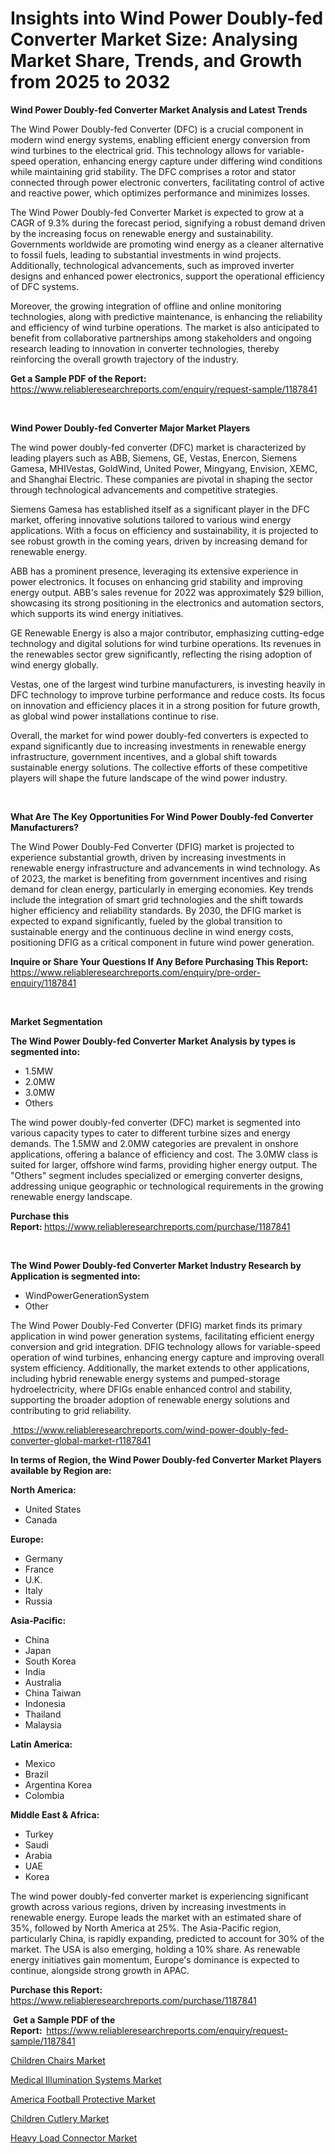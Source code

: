 <p><h1>Insights into Wind Power Doubly-fed Converter Market Size: Analysing Market Share, Trends, and Growth from 2025 to 2032</h1></p><p><strong>Wind Power Doubly-fed Converter Market Analysis and Latest Trends</strong></p>
<p><p>The Wind Power Doubly-fed Converter (DFC) is a crucial component in modern wind energy systems, enabling efficient energy conversion from wind turbines to the electrical grid. This technology allows for variable-speed operation, enhancing energy capture under differing wind conditions while maintaining grid stability. The DFC comprises a rotor and stator connected through power electronic converters, facilitating control of active and reactive power, which optimizes performance and minimizes losses.</p><p>The Wind Power Doubly-fed Converter Market is expected to grow at a CAGR of 9.3% during the forecast period, signifying a robust demand driven by the increasing focus on renewable energy and sustainability. Governments worldwide are promoting wind energy as a cleaner alternative to fossil fuels, leading to substantial investments in wind projects. Additionally, technological advancements, such as improved inverter designs and enhanced power electronics, support the operational efficiency of DFC systems. </p><p>Moreover, the growing integration of offline and online monitoring technologies, along with predictive maintenance, is enhancing the reliability and efficiency of wind turbine operations. The market is also anticipated to benefit from collaborative partnerships among stakeholders and ongoing research leading to innovation in converter technologies, thereby reinforcing the overall growth trajectory of the industry.</p></p>
<p><strong>Get a Sample PDF of the Report:&nbsp;</strong> <a href="https://www.reliableresearchreports.com/enquiry/request-sample/1187841?utm_campaign=123&utm_medium=2&utm_source=Github&utm_content=ia&utm_term=30032025&utm_id=wind-power-doubly-fed-converter">https://www.reliableresearchreports.com/enquiry/request-sample/1187841</a></p>
<p>&nbsp;</p>
<p><strong>Wind Power Doubly-fed Converter Major Market Players</strong></p>
<p><p>The wind power doubly-fed converter (DFC) market is characterized by leading players such as ABB, Siemens, GE, Vestas, Enercon, Siemens Gamesa, MHIVestas, GoldWind, United Power, Mingyang, Envision, XEMC, and Shanghai Electric. These companies are pivotal in shaping the sector through technological advancements and competitive strategies.</p><p>Siemens Gamesa has established itself as a significant player in the DFC market, offering innovative solutions tailored to various wind energy applications. With a focus on efficiency and sustainability, it is projected to see robust growth in the coming years, driven by increasing demand for renewable energy.</p><p>ABB has a prominent presence, leveraging its extensive experience in power electronics. It focuses on enhancing grid stability and improving energy output. ABB's sales revenue for 2022 was approximately $29 billion, showcasing its strong positioning in the electronics and automation sectors, which supports its wind energy initiatives.</p><p>GE Renewable Energy is also a major contributor, emphasizing cutting-edge technology and digital solutions for wind turbine operations. Its revenues in the renewables sector grew significantly, reflecting the rising adoption of wind energy globally.</p><p>Vestas, one of the largest wind turbine manufacturers, is investing heavily in DFC technology to improve turbine performance and reduce costs. Its focus on innovation and efficiency places it in a strong position for future growth, as global wind power installations continue to rise.</p><p>Overall, the market for wind power doubly-fed converters is expected to expand significantly due to increasing investments in renewable energy infrastructure, government incentives, and a global shift towards sustainable energy solutions. The collective efforts of these competitive players will shape the future landscape of the wind power industry.</p></p>
<p>&nbsp;</p>
<p><strong>What Are The Key Opportunities For Wind Power Doubly-fed Converter Manufacturers?</strong></p>
<p><p>The Wind Power Doubly-Fed Converter (DFIG) market is projected to experience substantial growth, driven by increasing investments in renewable energy infrastructure and advancements in wind technology. As of 2023, the market is benefiting from government incentives and rising demand for clean energy, particularly in emerging economies. Key trends include the integration of smart grid technologies and the shift towards higher efficiency and reliability standards. By 2030, the DFIG market is expected to expand significantly, fueled by the global transition to sustainable energy and the continuous decline in wind energy costs, positioning DFIG as a critical component in future wind power generation.</p></p>
<p><strong>Inquire or Share Your Questions If Any Before Purchasing This Report:</strong> <a href="https://www.reliableresearchreports.com/enquiry/pre-order-enquiry/1187841?utm_campaign=123&utm_medium=2&utm_source=Github&utm_content=ia&utm_term=30032025&utm_id=wind-power-doubly-fed-converter">https://www.reliableresearchreports.com/enquiry/pre-order-enquiry/1187841</a></p>
<p>&nbsp;</p>
<p><strong>Market Segmentation</strong></p>
<p><strong>The Wind Power Doubly-fed Converter Market Analysis by types is segmented into:</strong></p>
<p><ul><li>1.5MW</li><li>2.0MW</li><li>3.0MW</li><li>Others</li></ul></p>
<p><p>The wind power doubly-fed converter (DFC) market is segmented into various capacity types to cater to different turbine sizes and energy demands. The 1.5MW and 2.0MW categories are prevalent in onshore applications, offering a balance of efficiency and cost. The 3.0MW class is suited for larger, offshore wind farms, providing higher energy output. The "Others" segment includes specialized or emerging converter designs, addressing unique geographic or technological requirements in the growing renewable energy landscape.</p></p>
<p><strong>Purchase this Report:&nbsp;</strong><a href="https://www.reliableresearchreports.com/purchase/1187841?utm_campaign=123&utm_medium=2&utm_source=Github&utm_content=ia&utm_term=30032025&utm_id=wind-power-doubly-fed-converter">https://www.reliableresearchreports.com/purchase/1187841</a></p>
<p>&nbsp;</p>
<p><strong>The Wind Power Doubly-fed Converter Market Industry Research by Application is segmented into:</strong></p>
<p><ul><li>WindPowerGenerationSystem</li><li>Other</li></ul></p>
<p><p>The Wind Power Doubly-Fed Converter (DFIG) market finds its primary application in wind power generation systems, facilitating efficient energy conversion and grid integration. DFIG technology allows for variable-speed operation of wind turbines, enhancing energy capture and improving overall system efficiency. Additionally, the market extends to other applications, including hybrid renewable energy systems and pumped-storage hydroelectricity, where DFIGs enable enhanced control and stability, supporting the broader adoption of renewable energy solutions and contributing to grid reliability.</p></p>
<p><a href="https://www.reliableresearchreports.com/wind-power-doubly-fed-converter-global-market-r1187841?utm_campaign=123&utm_medium=2&utm_source=Github&utm_content=ia&utm_term=30032025&utm_id=wind-power-doubly-fed-converter">&nbsp;https://www.reliableresearchreports.com/wind-power-doubly-fed-converter-global-market-r1187841</a></p>
<p><strong>In terms of Region, the Wind Power Doubly-fed Converter Market Players available by Region are:</strong></p>
<p>
    <p> <strong> North America: </strong>
        <ul>
            <li>United States</li>
            <li>Canada</li>
        </ul>
        </p> 
    <p> <strong> Europe: </strong>
        <ul>
            <li>Germany</li>
            <li>France</li>
            <li>U.K.</li>
            <li>Italy</li>
            <li>Russia</li>
        </ul>
        </p> 
    <p> <strong> Asia-Pacific: </strong>
        <ul>
            <li>China</li>
            <li>Japan</li>
            <li>South Korea</li>
            <li>India</li>
            <li>Australia</li>
            <li>China Taiwan</li>
            <li>Indonesia</li>
            <li>Thailand</li>
            <li>Malaysia</li>
        </ul>
        </p> 
    <p> <strong> Latin America: </strong>
        <ul>
            <li>Mexico</li>
            <li>Brazil</li>
            <li>Argentina Korea</li>
            <li>Colombia</li>
        </ul>
        </p> 
    <p> <strong> Middle East & Africa: </strong>
        <ul>
            <li>Turkey</li>
            <li>Saudi</li>
            <li>Arabia</li>
            <li>UAE</li>
            <li>Korea</li>
        </ul>
    </p>
    </p>
<p><p>The wind power doubly-fed converter market is experiencing significant growth across various regions, driven by increasing investments in renewable energy. Europe leads the market with an estimated share of 35%, followed by North America at 25%. The Asia-Pacific region, particularly China, is rapidly expanding, predicted to account for 30% of the market. The USA is also emerging, holding a 10% share. As renewable energy initiatives gain momentum, Europe's dominance is expected to continue, alongside strong growth in APAC.</p></p>
<p><strong>Purchase this Report: </strong><a href="https://www.reliableresearchreports.com/purchase/1187841?utm_campaign=123&utm_medium=2&utm_source=Github&utm_content=ia&utm_term=30032025&utm_id=wind-power-doubly-fed-converter">https://www.reliableresearchreports.com/purchase/1187841</a></p>
<p>&nbsp;<strong>Get a Sample PDF of the Report:&nbsp;&nbsp;</strong><a href="https://www.reliableresearchreports.com/enquiry/request-sample/1187841?utm_campaign=123&utm_medium=2&utm_source=Github&utm_content=ia&utm_term=30032025&utm_id=wind-power-doubly-fed-converter">https://www.reliableresearchreports.com/enquiry/request-sample/1187841</a></p>
<p><strong></strong></p>
<p><p><a href="https://github.com/jugutstam/Market-Research-Report-List-1/blob/main/children-chairs-market.md?utm_campaign=123&utm_medium=2&utm_source=Github&utm_content=ia&utm_term=30032025&utm_id=wind-power-doubly-fed-converter">Children Chairs Market</a></p><p><a href="https://github.com/pilukypalis/Market-Research-Report-List-1/blob/main/medical-illumination-systems-market.md?utm_campaign=123&utm_medium=2&utm_source=Github&utm_content=ia&utm_term=30032025&utm_id=wind-power-doubly-fed-converter">Medical Illumination Systems Market</a></p><p><a href="https://github.com/latzerelfigo48/Market-Research-Report-List-1/blob/main/america-football-protective-market.md?utm_campaign=123&utm_medium=2&utm_source=Github&utm_content=ia&utm_term=30032025&utm_id=wind-power-doubly-fed-converter">America Football Protective Market</a></p><p><a href="https://github.com/reahmmunises/Market-Research-Report-List-1/blob/main/children-cutlery-market.md?utm_campaign=123&utm_medium=2&utm_source=Github&utm_content=ia&utm_term=30032025&utm_id=wind-power-doubly-fed-converter">Children Cutlery Market</a></p><p><a href="https://github.com/moratronak3q/Market-Research-Report-List-1/blob/main/heavy-load-connector-market.md?utm_campaign=123&utm_medium=2&utm_source=Github&utm_content=ia&utm_term=30032025&utm_id=wind-power-doubly-fed-converter">Heavy Load Connector Market</a></p></p>
